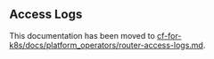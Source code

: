 ## Access Logs

This documentation has been moved to [cf-for-k8s/docs/platform_operators/router-access-logs.md](https://github.com/cloudfoundry/cf-for-k8s/blob/develop/docs/platform_operators/router-access-logs.md).
